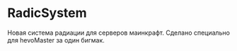# RadicSystem
Новая система радиации для серверов маинкрафт. Сделано специально для hevoMaster за один бигмак.
